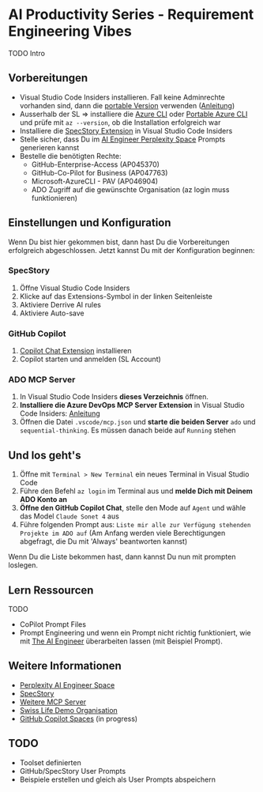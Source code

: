 # AI Productivity Series - Requirement Engineering Vibes

TODO Intro

## Vorbereitungen
- Visual Studio Code Insiders installieren. Fall keine Adminrechte vorhanden sind, dann die [portable Version](https://code.visualstudio.com/insiders/) verwenden ([Anleitung](https://code.visualstudio.com/docs/editor/portable))
- Ausserhalb der SL => installiere die [Azure CLI](https://learn.microsoft.com/en-us/cli/azure/install-azure-cli-windows) oder [Portable Azure CLI](https://learn.microsoft.com/de-de/cli/azure/install-azure-cli-windows?view=azure-cli-latest&pivots=zip) und prüfe mit `az --version`, ob die Installation erfolgreich war
- Installiere die [SpecStory Extension](https://marketplace.visualstudio.com/items?itemName=SpecStory.specstory-vscode) in Visual Studio Code Insiders
- Stelle sicher, dass Du im [AI Engineer Perplexity Space](https://www.perplexity.ai/spaces/the-ai-engineer-UslyhxrNTriahp77tvqP2g) Prompts generieren kannst
- Bestelle die benötigten Rechte:
  - GitHub-Enterprise-Access (AP045370)
  - GitHub-Co-Pilot for Business (AP047763)
  - Microsoft-AzureCLI - PAV (AP046904)
  - ADO Zugriff auf die gewünschte Organisation (az login muss funktionieren)

## Einstellungen und Konfiguration
Wenn Du bist hier gekommen bist, dann hast Du die Vorbereitungen erfolgreich abgeschlossen. Jetzt kannst Du mit der Konfiguration beginnen:

### SpecStory
1. Öffne Visual Studio Code Insiders
2. Klicke auf das Extensions-Symbol in der linken Seitenleiste
3. Aktiviere Derrive AI rules
4. Aktiviere Auto-save

### GitHub Copilot
1. [Copilot Chat Extension](https://marketplace.visualstudio.com/items?itemName=GitHub.copilot-chat) installieren
2. Copilot starten und anmelden (SL Account)

### ADO MCP Server
1. In Visual Studio Code Insiders **dieses Verzeichnis** öffnen.
2. **Installiere die Azure DevOps MCP Server Extension** in Visual Studio Code Insiders: [Anleitung](https://github.com/microsoft/azure-devops-mcp)
3. Öffnen die Datei `.vscode/mcp.json` und **starte die beiden Server** `ado` und `sequential-thinking`. Es müssen danach beide auf `Running` stehen

## Und los geht's
1. Öffne mit `Terminal > New Terminal` ein neues Terminal in Visual Studio Code
2. Führe den Befehl `az login` im Terminal aus und **melde Dich mit Deinem ADO Konto an**
3. **Öffne den GitHub Copilot Chat**, stelle den Mode auf `Agent` und wähle das Model `Claude Sonet 4` aus
4. Führe folgenden Prompt aus: `Liste mir alle zur Verfügung stehenden Projekte im ADO auf` (Am Anfang werden viele Berechtigungen abgefragt, die Du mit 'Always' beantworten kannst)

Wenn Du die Liste bekommen hast, dann kannst Du nun mit prompten loslegen. 

## Lern Ressourcen
TODO
- CoPilot Prompt Files
- Prompt Engineering und wenn ein Prompt nicht richtig funktioniert, wie mit [The AI Engineer](https://www.perplexity.ai/spaces/the-ai-engineer-UslyhxrNTriahp77tvqP2g) überarbeiten lassen (mit Beispiel Prompt).

## Weitere Informationen
- [Perplexity AI Engineer Space](https://www.perplexity.ai/spaces/the-ai-engineer-UslyhxrNTriahp77tvqP2g)
- [SpecStory](https://specstory.com/)
- [Weitere MCP Server](https://code.visualstudio.com/insider/mcp)
- [Swiss Life Demo Organisation](https://dev.azure.com/swisslife-ai4ctrm/)
- [GitHub Copilot Spaces](https://github.com/copilot/spaces?tab=org) (in progress)

## TODO
- Toolset definierten
- GitHub/SpecStory User Prompts
- Beispiele erstellen und gleich als User Prompts abspeichern